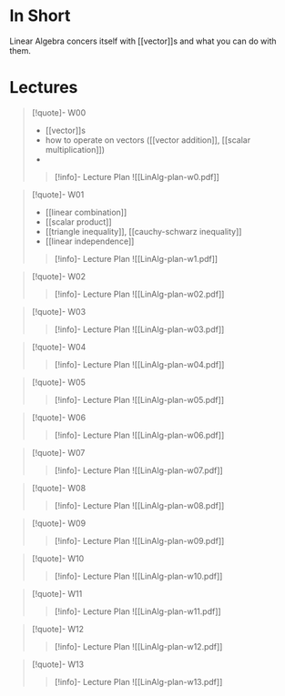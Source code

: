 # In Short
Linear Algebra concers itself with [[vector]]s and what you can do with them.

# Lectures
> [!quote]- W00
> 
> - [[vector]]s
> - how to operate on vectors ([[vector addition]], [[scalar multiplication]])
> -  
>   
> > [!info]- Lecture Plan
> > ![[LinAlg-plan-w0.pdf]]

> [!quote]- W01
> 
> - [[linear combination]]
> - [[scalar product]]
> - [[triangle inequality]], [[cauchy-schwarz inequality]]
> - [[linear independence]]
> 
> > [!info]- Lecture Plan
 > > ![[LinAlg-plan-w1.pdf]]

> [!quote]- W02
> > [!info]- Lecture Plan
> > ![[LinAlg-plan-w02.pdf]]

> [!quote]- W03
> > [!info]- Lecture Plan
> > ![[LinAlg-plan-w03.pdf]]

> [!quote]- W04
> > [!info]- Lecture Plan
> > ![[LinAlg-plan-w04.pdf]]

> [!quote]- W05
> > [!info]- Lecture Plan
> > ![[LinAlg-plan-w05.pdf]]

> [!quote]- W06
> > [!info]- Lecture Plan
> > ![[LinAlg-plan-w06.pdf]]

> [!quote]- W07
> > [!info]- Lecture Plan
> > ![[LinAlg-plan-w07.pdf]]

> [!quote]- W08
> > [!info]- Lecture Plan
> > ![[LinAlg-plan-w08.pdf]]

> [!quote]- W09
> > [!info]- Lecture Plan
> > ![[LinAlg-plan-w09.pdf]]

> [!quote]- W10
> > [!info]- Lecture Plan
> > ![[LinAlg-plan-w10.pdf]]

> [!quote]- W11
> > [!info]- Lecture Plan
> > ![[LinAlg-plan-w11.pdf]]

> [!quote]- W12
> > [!info]- Lecture Plan
> > ![[LinAlg-plan-w12.pdf]]

> [!quote]- W13
> > [!info]- Lecture Plan
> > ![[LinAlg-plan-w13.pdf]]
















